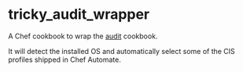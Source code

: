 # tricky_audit_wrapper

A Chef cookbook to wrap the [audit](https://github.com/chef-cookbooks/audit) cookbook.

It will detect the installed OS and automatically select some of the CIS profiles shipped in Chef Automate.
